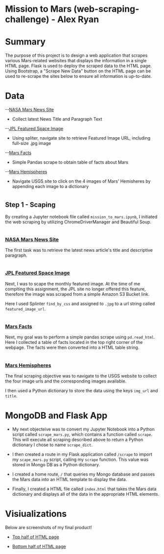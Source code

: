 # Mission to Mars (web-scraping-challenge) - Alex Ryan

# Summary
The purpose of this project is to design a web application that scrapes various Mars-related websites that displays the information in a single HTML page. Flask is used to deploy the scraped data to the HTML page. Using Bootstrap, a "Scrape New Data" button on the HTML page can be used to re-scrape the sites below to ensure all information is up-to-date.

#
# Data
--[NASA Mars News Site](https://mars.nasa.gov/news/?page=0&per_page=40&order=publish_date+desc%2Ccreated_at+desc&search=&category=19%2C165%2C184%2C204&blank_scope=Latest)

* Collect latest News Title and Paragraph Text

--[JPL Featured Space Image](https://data-class-jpl-space.s3.amazonaws.com/JPL_Space/index.html)

* Using spliter, navigate site to retrieve Featured Image URL, including full-size .jpg image

--[Mars Facts](https://space-facts.com/mars/)

* Simple Pandas scrape to obtain table of facts about Mars

--[Mars Hemispheres](https://astrogeology.usgs.gov/search/results?q=hemisphere+enhanced&k1=target&v1=Mars)

* Navigate USGS site to click on the 4 images of Mars' Hemisheres by appending each image to a dictionary

#
## Step 1 - Scaping

By creating a Jupyter notebook file called `mission_to_mars.ipynb`, I initiated the web scraping by utilizing ChromeDriverManager and Beautiful Soup.

#
### [NASA Mars News Site](https://mars.nasa.gov/news/?page=0&per_page=40&order=publish_date+desc%2Ccreated_at+desc&search=&category=19%2C165%2C184%2C204&blank_scope=Latest)

The first task was to retrieve the latest news article's title and descriptive paragraph.

#
### [JPL Featured Space Image](https://data-class-jpl-space.s3.amazonaws.com/JPL_Space/index.html)

Next, I was to scape the monthly featured image. At the time of me complting this assignment, the JPL site no longer offered this feature, therefore the image was scraped from a simple Amazon S3 Bucket link. 

Here I used Splinter `find_by_css` and assigned to `.jpg` to a url string called `featured_image_url`.

#

### [Mars Facts](https://space-facts.com/mars/)

Next, my goal was to perform a simple pandas scrape using `pd.read_html`. Here I collected a table of facts located in the top right corner of the webpage. The facts were then converted into a HTML table string.

#
### [Mars Hemispheres](https://astrogeology.usgs.gov/search/results?q=hemisphere+enhanced&k1=target&v1=Mars)

The final scraping objective was to navigate to the USGS website to collect the four image urls and the corresponding images available.

I then used a Python dictionary to store the data using the keys `img_url` and `title`.

#
# MongoDB and Flask App

* My next objecteive was to convert my Jupyter Notebook into a Python script called `scrape_mars.py`, which contains a function called `scrape`. This will execute all scraping described above to return a Python dictionary I chose to name `scrape_dict`.

* I then created a route in my Flask application called `/scrape` to import my `scape_mars.py` script, calling my `scrape` function. This value was stored in Mongo DB as a Python dictionary.

* I created a home route, `/` that queries my Mongo database and passes the Mars data into an HTML template to display the data.

* Finally, I created a HTML file called `index.html` that takes the Mars data dictionary and displays all of the data in the appropriate HTML elements.

# 

# Visiualizations

Below are screenshots of my final product!

 * [Top half of HTML page](https://github.com/jaryan77/web-scraping-challenge/blob/main/images/top_half.png)

 * [Bottom half of HTML page](https://github.com/jaryan77/web-scraping-challenge/blob/main/images/bottom_half.png)

